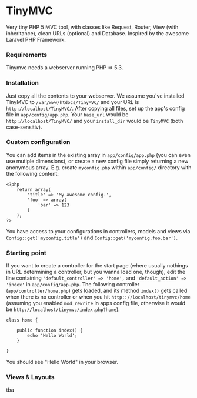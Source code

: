 # TinyMVC
Very tiny PHP 5 MVC tool, with classes like Request, Router, View (with inheritance), clean URLs (optional) and Database. Inspired by the awesome Laravel PHP Framework.


### Requirements
Tinymvc needs a webserver running PHP => 5.3.


### Installation
Just copy all the contents to your webserver.
We assume you've installed TinyMVC to `/var/www/htdocs/TinyMVC/` and your URL is `http://localhost/TinyMVC/`.
After copying all files, set up the app's config file in `app/config/app.php`.
Your `base_url` would be `http://localhost/TinyMVC/` and your `install_dir` would be `TinyMVC` (both case-sensitiv).


### Custom configuration
You can add items in the existing array in `app/config/app.php` (you can even use mutiple dimensions), or create a new config file simply returning a new anonymous array. E.g. create `myconfig.php` within `app/config/` directory with the following content:

    <?php
        return array(
            'title' => 'My awesome config.',
            'foo' => array(
                'bar' => 123
            )
        );
    ?>

You have access to your configurations in controllers, models and views via `Config::get('myconfig.title')` and `Config::get('myconfig.foo.bar')`.


### Starting point
If you want to create a controller for the start page (where usually nothings in URL determining a controller, but you wanna load one, though), edit the line containing `'default_controller' => 'home',` and `'default_action' => 'index'` in `app/config/app.php`. The following controller (`app/controller/home.php`) gets loaded, and its method `index()` gets called when there is no controller or when you hit `http:://localhost/tinymvc/home` (assuming you enabled `mod_rewrite` in apps config file, otherwise it would be `http://localhost/tinymvc/index.php?home`).

    class home {

        public function index() {
            echo 'Hello World';
        }

    }

You should see "Hello World" in your browser.


### Views & Layouts
tba
